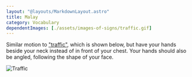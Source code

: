 ```yaml
---
layout: "@layouts/MarkdownLayout.astro"
title: Malay
category: Vocabulary
dependentImages: [./assets/images-of-signs/traffic.gif]
---
```


Similar motion to ["traffic"](../traffic), which is shown below,
but have your hands beside your neck instead of
in front of your chest.
Your hands should also be angled, following the shape of your face.

![Traffic](@signs/traffic.gif)
